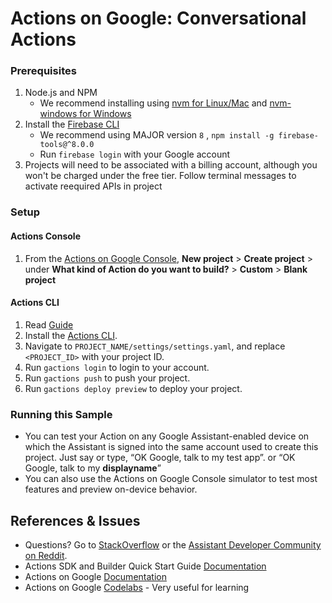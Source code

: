 # Actions on Google: Conversational Actions 
### Prerequisites
1. Node.js and NPM
    + We recommend installing using [nvm for Linux/Mac](https://github.com/creationix/nvm) and [nvm-windows for Windows](https://github.com/coreybutler/nvm-windows)
1. Install the [Firebase CLI](https://developers.google.com/assistant/actions/dialogflow/deploy-fulfillment)
    + We recommend using MAJOR version `8` , `npm install -g firebase-tools@^8.0.0`
    + Run `firebase login` with your Google account
3. Projects will need to be associated with a billing account, although you won't be charged under the free tier. Follow terminal messages to activate reequired APIs in project
### Setup
#### Actions Console
1. From the [Actions on Google Console](https://console.actions.google.com/), **New project** > **Create project** > under **What kind of Action do you want to build?** > **Custom** > **Blank project**

#### Actions CLI
1. Read [Guide](https://developers.google.com/assistant/conversational/quickstart)
1. Install the [Actions CLI](https://developers.google.com/assistant/actionssdk/gactions).
1. Navigate to `PROJECT_NAME/settings/settings.yaml`, and replace `<PROJECT_ID>` with your project ID.
1. Run `gactions login` to login to your account.
1. Run `gactions push` to push your project.
1. Run `gactions deploy preview` to deploy your project.

### Running this Sample
+ You can test your Action on any Google Assistant-enabled device on which the Assistant is signed into the same account used to create this project. Just say or type, “OK Google, talk to my test app”. or “OK Google, talk to my **displayname**”
+ You can also use the Actions on Google Console simulator to test most features and preview on-device behavior.

## References & Issues
+ Questions? Go to [StackOverflow](https://stackoverflow.com/questions/tagged/actions-on-google) or the [Assistant Developer Community on Reddit](https://www.reddit.com/r/GoogleAssistantDev/).
+ Actions SDK and Builder Quick Start Guide [Documentation](https://developers.google.com/assistant/conversational/quickstart)
+ Actions on Google [Documentation](https://developers.google.com/assistant)
+ Actions on Google [Codelabs](https://codelabs.developers.google.com/?cat=Assistant) - Very useful for learning
